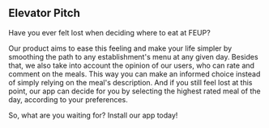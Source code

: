 ## Elevator Pitch

Have you ever felt lost when deciding where to eat at FEUP?

Our product aims to ease this feeling and make your life simpler by smoothing the path to any establishment's menu at any given day. Besides that,
we also take into account the opinion of our users, who can rate and comment on the meals. This way you can make an informed choice
instead of simply relying on the meal's description. And if you still feel lost at this point, our app can decide for you by selecting the highest rated meal 
of the day, according to your preferences.

So, what are you waiting for? Install our app today!
